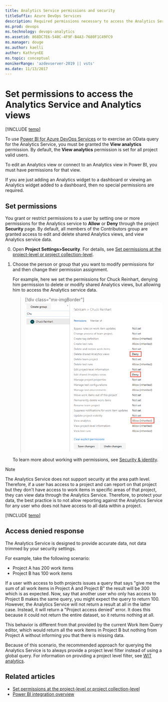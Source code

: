 ```yaml
---
title: Analytics Service permissions and security
titleSuffix: Azure DevOps Services     
description: Required permissions necessary to access the Analytics Service and how to handle project access denied errors
ms.prod: devops
ms.technology: devops-analytics
ms.assetid: 868DC7E6-540C-4F9F-B4A3-7680F1C49FC9
ms.manager: douge
ms.author: kaelli
author: KathrynEE
ms.topic: conceptual
monikerRange: 'azdevserver-2019 || vsts'
ms.date: 11/13/2017
---
```


# Set permissions to access the Analytics Service and Analytics views

[!INCLUDE [temp](../../_shared/version-vsts-only.md)]

To use [Power BI for Azure DevOps Services](index.md) or to exercise an OData query for the Analytics Service, you must be granted the **View analytics** permission. By default, the **View analytics** permission is set for all project valid users. 

To edit an Analytics view or connect to an Analytics view in Power BI, you must have permissions for that view. 

If you are just adding an Analytics widget to a dashboard or viewing an Analytics widget added to a dashboard, then no special permissions are required. 

## Set permissions 

You grant or restrict permissions to a user by setting one or more permissions for the Analytics service to **Allow** or **Deny** through the project **Security** page. By default, all members of the Contributors group are granted access to edit and delete shared Analytics views, and view Analytics service data.  
  
0. Open **Project Settings>Security**. For details, see [Set permissions at the project-level or project collection-level](../../organizations/security/set-project-collection-level-permissions.md). 
  
0. Choose the person or group that you want to modify permissions for and then change their permission assignment. 

	For example, here we set the permissions for Chuck Reinhart, denying him permission to delete or modify shared Analytics views, but allowing him to access the Analytics service data. 

	> [!div class="mx-imgBorder"]  
	> ![Project Settings>Security>User>Permissions dialog, set Analytics permissions](_img/analytics-security-permissions.png) 

	To learn more about working with permissions, see [Security & identity](../../organizations/security/index.md).

> [!NOTE]  
> The Analytics Service does not support security at the area path level. Therefore, if a user has access to a project and can report on that project but they don't have access to work items in specific areas of that project, they can view data through the Analytics Service. Therefore, to protect your data, the best practice is to not allow reporting against the Analytics Service for any user who does not have access to all data within a project.  


[!INCLUDE [temp](_shared/manage-shared-view-permissions.md)]


<a name="access-denied"></a>
## Access denied response 

The Analytics Service is designed to provide accurate data, not data trimmed by your security settings.  

For example, take the following scenario:

- Project A has 200 work items  
- Project B has 100 work items  

If a user with access to both projects issues a query that says "give me the sum of all work items in Project A
and Project B" the result will be 300 which is as expected. Now, say that another user who only has access to
Project B makes the same query, you might expect the query to return 100. However, the Analytics Service will not return
a result at all in the latter case. Instead, it will return a "Project access denied" error. It does this because it could not return the entire dataset, so it returns nothing at all.  

This behavior is different from that provided by the current Work Item Query editor, which would return all
the work items in Project B but nothing from Project A without informing you that there is missing data. 

Because of this scenario, the recommended approach for querying the Analytics Service is to always provide
a project level filter instead of using a global query. For information on providing a project level filter, see [WIT analytics](../extend-analytics/wit-analytics.md).

## Related articles 

-  [Set permissions at the project-level or project collection-level](../../organizations/security/set-project-collection-level-permissions.md)
-  [Power BI integration overview](../powerbi/overview.md)
